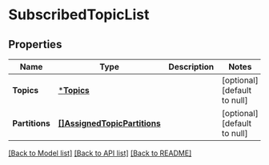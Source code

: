 # SubscribedTopicList

## Properties
Name | Type | Description | Notes
------------ | ------------- | ------------- | -------------
**Topics** | [***Topics**](Topics.md) |  | [optional] [default to null]
**Partitions** | [**[]AssignedTopicPartitions**](AssignedTopicPartitions.md) |  | [optional] [default to null]

[[Back to Model list]](../README.md#documentation-for-models) [[Back to API list]](../README.md#documentation-for-api-endpoints) [[Back to README]](../README.md)


